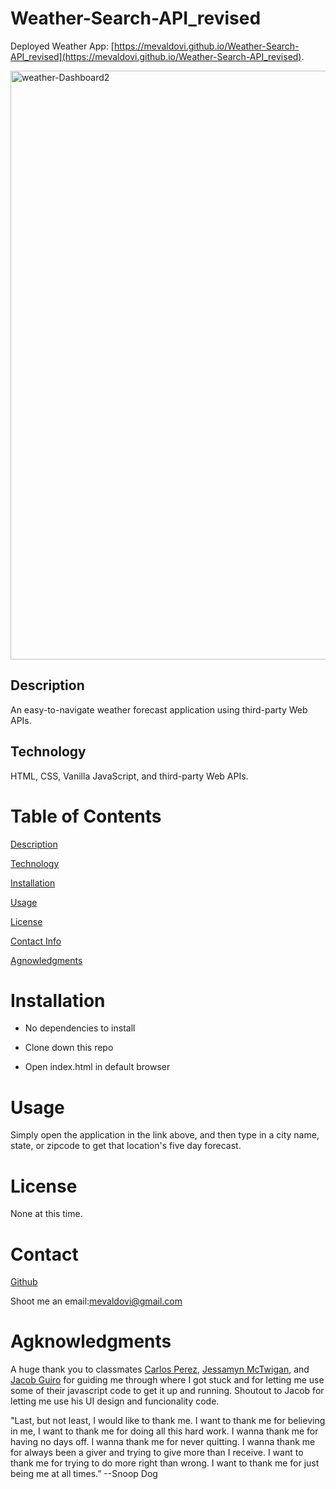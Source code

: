 # Weather-Search-API_revised

Deployed Weather App: [https://mevaldovi.github.io/Weather-Search-API_revised](https://mevaldovi.github.io/Weather-Search-API_revised). 


<img width="942" alt="weather-Dashboard2" src="https://user-images.githubusercontent.com/83307023/135934340-99ee6f5e-b670-4cff-a9b8-a54893f6ecde.PNG">


## Description

An easy-to-navigate weather forecast application using third-party Web APIs.

## Technology 
HTML, CSS, Vanilla JavaScript, and third-party Web APIs.

# Table of Contents
[Description](https://github.com/mevaldovi/Weather-Search-API_revised#Description)

[Technology](https://github.com/mevaldovi/Weather-Search-API_revised#Technology)

[Installation](https://github.com/mevaldovi/Weather-Search-API_revised#Installation)


[Usage](https://github.com/mevaldovi/Weather-Search-API_revised#Usage)


[License](https://github.com/mevaldovi/Weather-Search-API_revised#License)


[Contact Info](https://github.com/mevaldovi/Weather-Search-API_revised#Contact)


[Agnowledgments](https://github.com/mevaldovi/Weather-Search-API_revised#Agknowledgments)

# Installation

- No dependencies to install

- Clone down this repo

- Open index.html in default browser

# Usage
Simply open the application in the link above, and then type in a city name, state, or zipcode to get that location's five day forecast. 
# License
None at this time.
# Contact
[Github](https://github.com/mevaldovi)


Shoot me an email:[mevaldovi@gmail.com](mailto:mevaldovi@gmail.com)
# Agknowledgments
A huge thank you to classmates [Carlos Perez](https://github.com/cperezba), [Jessamyn McTwigan](https://github.com/jessamyn27), and [Jacob Guiro](https://github.com/Jguiro09) for guiding me through where I got stuck and for letting me use some of their javascript code to get it up and running. Shoutout to Jacob for letting me use his UI design and funcionality code.

"Last, but not least, I would like to thank me. I want to thank me for believing in me, I want to thank me for doing all this hard work. I wanna thank me for having no days off. I wanna thank me for never quitting. I wanna thank me for always been a giver and trying to give more than I receive. I want to thank me for trying to do more right than wrong. I want to thank me for just being me at all times.” --Snoop Dog
